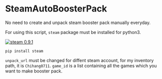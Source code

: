 # SteamAutoBoosterPack
No need to create and unpack steam booster pack manually everyday.

For using this script, `steam` package must be installed for python3.

[![steam 0.9.1](https://img.shields.io/badge/steam-0.9.1-blue.svg)](https://pypi.org/project/steam/)

`pip install steam`

`unpack_url` must be changed for diffent steam account, for my inventory path, it is `Chihang0711`.
`game_id` is a list containing all the games which you want to make booster pack.
